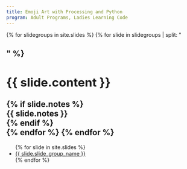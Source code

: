 ```yaml
---
title: Emoji Art with Processing and Python
program: Adult Programs, Ladies Learning Code
---
```


<main>

<section id="slide-content">
{% for slidegroups in site.slides %}
    {% for slide in slidegroups | split: "<h2>" %}
        <article>
            <div>
    <h2>{{ slide.content }}
            </div>
            {% if slide.notes %}
            <div>
            {{ slide.notes }}
            </div>
            {% endif %}
        </article>
    {% endfor %}
{% endfor %}
</section>
<section id="slide-navigation">
<ul>
{% for slide in site.slides %}
    <li><a href="#{{ slide.slide_group_name | slugify }}">{{ slide.slide_group_name }}</a></li>
{% endfor %}
</ul>
</section>

</main>